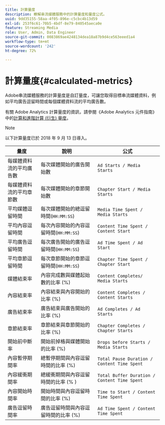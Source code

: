 ```yaml
---
title: 計算量度
description: 瞭解串流媒體服務中的計算量度和量度公式。
uuid: 9dd35155-58aa-4f05-896e-c5cbc4b13d59
exl-id: 253f6c61-70b5-4bdf-8e79-840545aeca0e
feature: Streaming Media
role: User, Admin, Data Engineer
source-git-commit: 0083869ae4248134dea18a87b9d4ce563eeed1a4
workflow-type: tm+mt
source-wordcount: '242'
ht-degree: 72%

---
```


# 計算量度{#calculated-metrics}

Adobe串流媒體服務的計算量度是自訂量度，可讓您取得目標串流媒體資料，例如平均廣告逗留時間或每個媒體資料流的平均廣告數。

有關 Adobe Analytics 計算量度的資訊，請參閱《Adobe Analytics 元件指南》中的[計算和進階計算 (衍生) 量度](https://experienceleague.adobe.com/docs/analytics/components/calculated-metrics/cm-overview.html?lang=zh-Hant)。

>[!NOTE]
>
>以下計算量度已於 2018 年 9 月 13 日導入。

| 量度 | 說明 | 公式 |
|---|---|---|
| 每媒體資料流的平均廣告數 | 每次媒體開始的廣告開始數 | `Ad Starts / Media Starts` |
| 每媒體資料流的平均章節數 | 每次媒體開始的章節開始數 | `Chapter Start / Media Starts` |
| 平均媒體逗留時間 | 每次媒體開始的總逗留時間(`HH:MM:SS`) | `Media Time Spent / Media Starts` |
| 平均內容逗留時間 | 每次內容開始的內容逗留時間(`HH:MM:SS`) | `Content Time Spent / Content Start` |
| 平均廣告逗留時間 | 每次廣告開始的廣告逗留時間(`HH:MM:SS`) | `Ad Time Spent / Ad Start` |
| 平均章節逗留時間 | 每次章節開始的章節逗留時間(`HH:MM:SS`) | `Chapter Time Spent / Chapter Start` |
| 媒體結束率 | 內容完成數與媒體起始數的比率 (%) | `Content Completes/ Media Starts` |
| 內容結束率 | 內容結束與內容開始的比率 (%) | `Content Completes / Content Starts` |
| 廣告結束率 | 廣告結束與廣告開始的比率 (%) | `Ad Completes / Ad Starts` |
| 章節結束率 | 章節結束與章節開始的比率 (%) | `Chapter Completes / Chapter Starts` |
| 開始前中斷率 | 開始前掉格與媒體開始的比率 (%) | `Drops before Starts / Media Starts` |
| 內容暫停期間率 | 總暫停期間與內容逗留時間的比率 (%) | `Total Pause Duration / Content Time Spent` |
| 內容緩衝期間率 | 總緩衝期間與內容逗留時間的比率 (% ) | `Total Buffer Duration / Content Time Spent` |
| 內容開始時間率 | 開始時間與內容逗留時間的比率 (%) | `Time to Start / Content Time Spent` |
| 廣告逗留時間率 | 廣告逗留時間與內容逗留時間的比率 (%) | `Ad Time Spent / Content Time Spent` |
